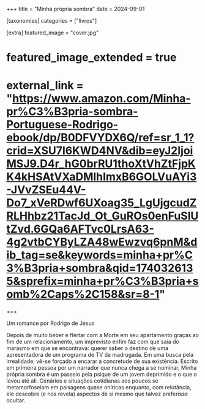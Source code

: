 +++
title = "Minha própria sombra"
date = 2024-09-01

[taxonomies]
categories = ["livros"]

[extra]
featured_image = "cover.jpg"
# featured_image_extended = true
# external_link = "https://www.amazon.com/Minha-pr%C3%B3pria-sombra-Portuguese-Rodrigo-ebook/dp/B0DFVYDX6Q/ref=sr_1_1?crid=XSU7I6KWD4NV&dib=eyJ2IjoiMSJ9.D4r_hG0brRU1thoXtVhZtFjpKK4kHSAtVXaDMlhImxB6GOLVuAYi3-JVvZSEu44V-Do7_xVeRDwf6UXoag35_LgUjgcudZRLHhbz21TacJd_Ot_GuROs0enFuSlUtZvd.6GQa6AFTvc0LrsA63-4g2vtbCYByLZA48wEwzvq6pnM&dib_tag=se&keywords=minha+pr%C3%B3pria+sombra&qid=1740326135&sprefix=minha+pr%C3%B3pria+somb%2Caps%2C158&sr=8-1"
+++

Um romance por Rodrigo de Jesus

<!-- more -->

Depois de muito beber e flertar com a Morte em seu apartamento graças ao fim de um relacionamento, um imprevisto enfim faz com que saia do marasmo em que se encontrava: querer saber o destino de uma apresentadora de um programa de TV da madrugada. Em uma busca pela irrealidade, vê-se forçado a encarar a concretude de sua existência. Escrito em primeira pessoa por um narrador que nunca chega a se nominar, Minha própria sombra é um passeio pela psique de um jovem deprimido e o que o levou até ali. Cenários e situações cotidianas aos poucos se metamorfoseiam em paisagens quase oníricas enquanto, com relutância, ele descobre (e nos revela) aspectos de si mesmo que talvez preferisse ocultar.
